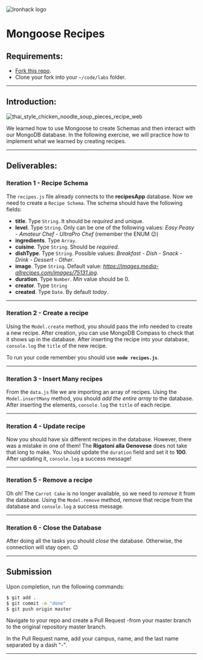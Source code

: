 ![Ironhack logo](https://i.imgur.com/1QgrNNw.png)

# Mongoose Recipes

## Requirements:

- [Fork this repo](https://guides.github.com/activities/forking/).
- Clone your fork into your `~/code/labs` folder.

---

## Introduction:

![thai_style_chicken_noodle_soup_pieces_recipe_web](https://user-images.githubusercontent.com/23629340/38369283-ac1bda62-38e7-11e8-9c9b-d9df623f1bc3.jpg)

We learned how to use Mongoose to create Schemas and then interact with our MongoDB database. In the following exercise, we will practice how to implement what we learned by creating recipes.

---

## Deliverables:

### Iteration 1 - Recipe Schema

The `recipes.js` file already connects to the **recipesApp** database. Now we need to create a `Recipe Schema`. The schema should have the following fields:

- **title**. Type `String`. It should be *required* and unique.
- **level**. Type `String`. Only can be one of the following values: *Easy Peasy* - *Amateur Chef* - *UltraPro Chef* (remember the ENUM :wink:)
- **ingredients**. Type `Array`.
- **cuisine**. Type `String`. Should be *required*.
- **dishType**. Type `String`. Possible values: *Breakfast* - *Dish* - *Snack* - *Drink* - *Dessert* - *Other*.
- **image**. Type `String`. Default value: *https://images.media-allrecipes.com/images/75131.jpg*.
- **duration**. Type `Number`. *Min* value should be 0.
- **creator**. Type `String`
- **created**. Type `Date`. By default *today*.

---

### Iteration 2 - Create a recipe

Using the `Model.create` method, you should pass the info needed to create a new recipe. After creation, you can use MongoDB Compass to check that it shows up in the database. After inserting the recipe into your database, `console.log` the `title` of the new recipe.

To run your code remember you should use **`node recipes.js`**.

---

### Iteration 3 - Insert Many recipes

From the `data.js` file we are importing an array of recipes. Using the `Model.insertMany` method, you should *add the entire array* to the database. After inserting the elements, `console.log` the `title` of each recipe.

---

### Iteration 4 - Update recipe

Now you should have six different recipes in the database. However, there was a mistake in one of them! The **Rigatoni alla Genovese** does not take that long to make. You should update the `duration` field and set it to **100**. After updating it, `console.log` a success message!

---

### Iteration 5 - Remove a recipe

Oh oh! The `Carrot Cake` is no longer available, so we need to *remove* it from the database. Using the `Model.remove` method, remove that recipe from the database and `console.log` a success message.

---

### Iteration 6 - Close the Database

After doing all the tasks you should *close* the database. Otherwise, the connection will stay open. :wink:

---

## Submission

Upon completion, run the following commands:

```bash
$ git add .
$ git commit -m "done"
$ git push origin master
```

Navigate to your repo and create a Pull Request -from your master branch to the original repository master branch.

In the Pull Request name, add your campus, name, and the last name separated by a dash "-".

---